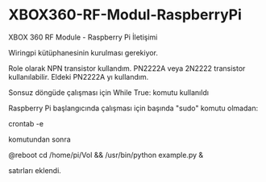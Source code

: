 # XBOX360-RF-Modul-RaspberryPi
XBOX 360 RF Module - Raspberry Pi İletişimi

Wiringpi kütüphanesinin kurulması gerekiyor.

Role olarak NPN transistor kullandım. PN2222A veya 2N2222 transistor kullanılabilir. Eldeki PN2222A yı kullandım.

Sonsuz döngüde çalışması için While True: komutu kullanıldı

Raspberry Pi başlangıcında çalışması için
başında "sudo" komutu olmadan:

crontab -e

komutundan sonra

@reboot cd /home/pi/Vol && /usr/bin/python example.py &

satırları eklendi.
